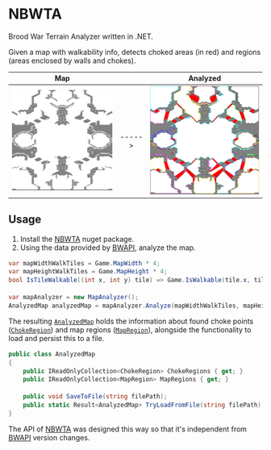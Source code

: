 # NBWTA
Brood War Terrain Analyzer written in .NET.

Given a map with walkability info, detects choked areas (in red) and regions (areas enclosed by walls and chokes).

Map | | Analyzed
:-------------------------:|:-------------------------:|:-------------------------:
<img src="https://github.com/Vladimir-Pavelka/NBWTA/blob/master/Tests/BwMaps/CircuitBreaker/CircuitBreaker_walls.bmp" width="350" />  |       ----->     |<img src="https://github.com/Vladimir-Pavelka/NBWTA/blob/master/Tests/MapAnalysisResults/CircuitBreaker.bmp" width="350" />



## Usage
1. Install the [NBWTA](https://www.nuget.org/packages/NBWTA/) nuget package.
2. Using the data provided by [BWAPI](https://bwapi.github.io/), analyze the map.
```csharp
var mapWidthWalkTiles = Game.MapWidth * 4;
var mapHeightWalkTiles = Game.MapHeight * 4;
bool IsTileWalkable((int x, int y) tile) => Game.IsWalkable(tile.x, tile.x);

var mapAnalyzer = new MapAnalyzer();
AnalyzedMap analyzedMap = mapAnalyzer.Analyze(mapWidthWalkTiles, mapHeightWalkTiles, IsTileWalkable);
```
The resulting [`AnalyzedMap`](https://github.com/Vladimir-Pavelka/NBWTA/blob/master/NBWTA/Result/AnalyzedMap.cs) holds the information about found choke points ([`ChokeRegion`](https://github.com/Vladimir-Pavelka/NBWTA/blob/master/NBWTA/Result/ChokeRegion.cs)) and map regions ([`MapRegion`](https://github.com/Vladimir-Pavelka/NBWTA/blob/master/NBWTA/Result/MapRegion.cs)), alongside the functionality to load and persist this to a file.
```csharp
public class AnalyzedMap
{
    public IReadOnlyCollection<ChokeRegion> ChokeRegions { get; }
    public IReadOnlyCollection<MapRegion> MapRegions { get; }

    public void SaveToFile(string filePath);
    public static Result<AnalyzedMap> TryLoadFromFile(string filePath);
}
```

The API of [NBWTA](https://www.nuget.org/packages/NBWTA/) was designed this way so that it's independent from [BWAPI](https://bwapi.github.io/) version changes.
